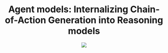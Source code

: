 <div align=center>
<h1>Agent models: Internalizing Chain-of-Action Generation into Reasoning models</h1>
<a href="" target="_blank"><img src=https://img.shields.io/badge/arXiv-b5212f.svg?logo=arxiv></a>
</div>
